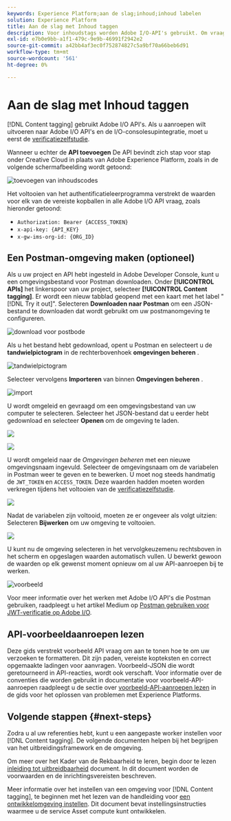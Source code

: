 ```yaml
---
keywords: Experience Platform;aan de slag;inhoud;inhoud labelen
solution: Experience Platform
title: Aan de slag met Inhoud taggen
description: Voor inhoudstags worden Adobe I/O-API's gebruikt. Om vraag aan Adobe I/O APIs en de I/O Integratie van de Console te maken, moet u het authentificatieleerprogramma eerst voltooien.
exl-id: e7b0e9bb-a1f1-479c-9e9b-46991f2942e2
source-git-commit: a42bb4af3ec0f752874827c5a9bf70a66beb6d91
workflow-type: tm+mt
source-wordcount: '561'
ht-degree: 0%

---
```


# Aan de slag met Inhoud taggen

[!DNL Content tagging] gebruikt Adobe I/O API&#39;s. Als u aanroepen wilt uitvoeren naar Adobe I/O API&#39;s en de I/O-consolesupintegratie, moet u eerst de [verificatiezelfstudie](https://www.adobe.com/go/platform-api-authentication-en).

Wanneer u echter de **API toevoegen** De API bevindt zich stap voor stap onder Creative Cloud in plaats van Adobe Experience Platform, zoals in de volgende schermafbeelding wordt getoond:

![toevoegen van inhoudscodes](./images/add-api-updated.png)

Het voltooien van het authentificatieleerprogramma verstrekt de waarden voor elk van de vereiste kopballen in alle Adobe I/O API vraag, zoals hieronder getoond:

- `Authorization: Bearer {ACCESS_TOKEN}`
- `x-api-key: {API_KEY}`
- `x-gw-ims-org-id: {ORG_ID}`

## Een Postman-omgeving maken (optioneel)

Als u uw project en API hebt ingesteld in Adobe Developer Console, kunt u een omgevingsbestand voor Postman downloaden. Onder **[!UICONTROL APIs]** het linkerspoor van uw project, selecteer **[!UICONTROL Content tagging]**. Er wordt een nieuw tabblad geopend met een kaart met het label &quot;[!DNL Try it out]&quot;. Selecteren **Downloaden naar Postman** om een JSON-bestand te downloaden dat wordt gebruikt om uw postmanomgeving te configureren.

![download voor postbode](./images/add-to-postman-updated.png)

Als u het bestand hebt gedownload, opent u Postman en selecteert u de **tandwielpictogram** in de rechterbovenhoek **omgevingen beheren** .

![tandwielpictogram](./images/select-gear-icon.png)

Selecteer vervolgens **Importeren** van binnen **Omgevingen beheren** .

![import](./images/import-updated.png)

U wordt omgeleid en gevraagd om een omgevingsbestand van uw computer te selecteren. Selecteer het JSON-bestand dat u eerder hebt gedownload en selecteer **Openen** om de omgeving te laden.

![](./images/choose-your-file.png)

![](./images/click-open.png)

U wordt omgeleid naar de *Omgevingen beheren* met een nieuwe omgevingsnaam ingevuld. Selecteer de omgevingsnaam om de variabelen in Postman weer te geven en te bewerken. U moet nog steeds handmatig de `JWT_TOKEN` en `ACCESS_TOKEN`. Deze waarden hadden moeten worden verkregen tijdens het voltooien van de [verificatiezelfstudie](https://www.adobe.com/go/platform-api-authentication-en).

![](./images/re-direct-updated.png)

Nadat de variabelen zijn voltooid, moeten ze er ongeveer als volgt uitzien: Selecteren **Bijwerken** om uw omgeving te voltooien.

![](./images/final-environment-updated.png)

U kunt nu de omgeving selecteren in het vervolgkeuzemenu rechtsboven in het scherm en opgeslagen waarden automatisch vullen. U bewerkt gewoon de waarden op elk gewenst moment opnieuw om al uw API-aanroepen bij te werken.

![voorbeeld](./images/select-environment-updated.png)

Voor meer informatie over het werken met Adobe I/O API&#39;s die Postman gebruiken, raadpleegt u het artikel Medium op [Postman gebruiken voor JWT-verificatie op Adobe I/O](https://medium.com/adobetech/using-postman-for-jwt-authentication-on-adobe-i-o-7573428ffe7f).

## API-voorbeeldaanroepen lezen

Deze gids verstrekt voorbeeld API vraag om aan te tonen hoe te om uw verzoeken te formatteren. Dit zijn paden, vereiste kopteksten en correct opgemaakte ladingen voor aanvragen. Voorbeeld-JSON die wordt geretourneerd in API-reacties, wordt ook verschaft. Voor informatie over de conventies die worden gebruikt in documentatie voor voorbeeld-API-aanroepen raadpleegt u de sectie over [voorbeeld-API-aanroepen lezen](../../landing/troubleshooting.md) in de gids voor het oplossen van problemen met Experience Platforms.

## Volgende stappen {#next-steps}

Zodra u al uw referenties hebt, kunt u een aangepaste worker instellen voor [!DNL Content tagging]. De volgende documenten helpen bij het begrijpen van het uitbreidingsframework en de omgeving.

Om meer over het Kader van de Rekbaarheid te leren, begin door te lezen [inleiding tot uitbreidbaarheid](https://experienceleague.adobe.com/docs/asset-compute/using/extend/understand-extensibility.html) document. In dit document worden de voorwaarden en de inrichtingsvereisten beschreven.

Meer informatie over het instellen van een omgeving voor [!DNL Content tagging], te beginnen met het lezen van de handleiding voor [een ontwikkelomgeving instellen](https://experienceleague.adobe.com/docs/asset-compute/using/extend/setup-environment.html). Dit document bevat instellingsinstructies waarmee u de service Asset compute kunt ontwikkelen.
